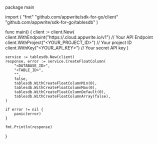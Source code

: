 package main

import (
    "fmt"
    "github.com/appwrite/sdk-for-go/client"
    "github.com/appwrite/sdk-for-go/tablesdb"
)

func main() {
    client := client.New(
        client.WithEndpoint("https://<REGION>.cloud.appwrite.io/v1") // Your API Endpoint
        client.WithProject("<YOUR_PROJECT_ID>") // Your project ID
        client.WithKey("<YOUR_API_KEY>") // Your secret API key
    )

    service := tablesdb.New(client)
    response, error := service.CreateFloatColumn(
        "<DATABASE_ID>",
        "<TABLE_ID>",
        "",
        false,
        tablesdb.WithCreateFloatColumnMin(0),
        tablesdb.WithCreateFloatColumnMax(0),
        tablesdb.WithCreateFloatColumnDefault(0),
        tablesdb.WithCreateFloatColumnArray(false),
    )

    if error != nil {
        panic(error)
    }

    fmt.Println(response)
}

